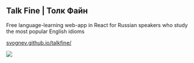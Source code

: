 ## Talk Fine | Толк Файн

Free language-learning web-app in React for Russian speakers who study the most popular English idioms<br>

[svognev.github.io/talkfine/](https://svognev.github.io/talkfine/)

![](https://pp.userapi.com/c846419/v846419453/18eeea/pwh-X2lx438.jpg)
